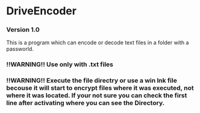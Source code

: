 # DriveEncoder
### Version 1.0

This is a program which can encode or decode text files in a folder with a passworld.

### !!WARNING!! Use only with .txt files
### !!WARNING!! Execute the file directry or use a win lnk file becouse it will start to encrypt files where it was executed, not where it was located. If your not sure you can check the first line after activating where you can see the Directory.
